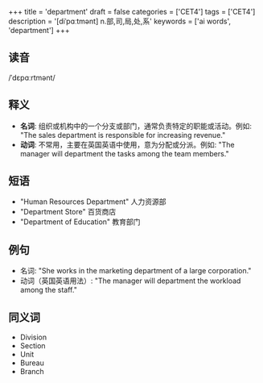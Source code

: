 +++
title = 'department'
draft = false
categories = ['CET4']
tags = ['CET4']
description = '[diˈpɑːtmənt] n.部,司,局,处,系'
keywords = ['ai words', 'department']
+++

## 读音
/ˈdɛpɑːrtmənt/

## 释义
- **名词**: 组织或机构中的一个分支或部门，通常负责特定的职能或活动。例如: "The sales department is responsible for increasing revenue."
- **动词**: 不常用，主要在英国英语中使用，意为分配或分派。例如: "The manager will department the tasks among the team members."

## 短语
- "Human Resources Department" 人力资源部
- "Department Store" 百货商店
- "Department of Education" 教育部门

## 例句
- 名词: "She works in the marketing department of a large corporation."
- 动词（英国英语用法）: "The manager will department the workload among the staff."

## 同义词
- Division
- Section
- Unit
- Bureau
- Branch
